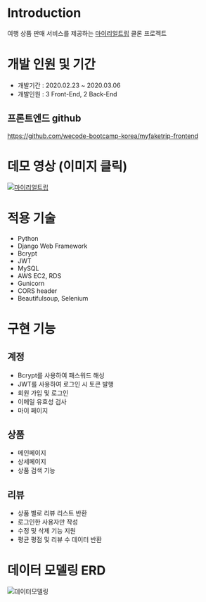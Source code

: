 # Introduction
여행 상품 판매 서비스를 제공하는 [마이리얼트립](https://www.myrealtrip.com/) 클론 프로젝트

# 개발 인원 및 기간
- 개발기간 : 2020.02.23 ~ 2020.03.06
- 개발인원 : 3 Front-End, 2 Back-End

## 프론트엔드 github
https://github.com/wecode-bootcamp-korea/myfaketrip-frontend
<br>

# 데모 영상 (이미지 클릭)
[![마이리얼트립](https://k.kakaocdn.net/dn/t8jNH/btqCyndYMRG/kG3rxJjM6kM8wrwLzu8ZL0/img.png)](https://youtu.be/DQS73OiWkKM)

# 적용 기술
- Python
- Django Web Framework
- Bcrypt
- JWT
- MySQL
- AWS EC2, RDS
- Gunicorn
- CORS header
- Beautifulsoup, Selenium

# 구현 기능
## 계정
- Bcrypt를 사용하여 패스워드 해싱
- JWT를 사용하여 로그인 시 토큰 발행 
- 회원 가입 및 로그인
- 이메일 유효성 검사
- 마이 페이지

## 상품
- 메인페이지
- 상세페이지
- 상품 검색 기능

## 리뷰
- 상품 별로 리뷰 리스트 반환
- 로그인한 사용자만 작성
- 수정 및 삭제 기능 지원
- 평균 평점 및 리뷰 수 데이터 반환

# 데이터 모델링 ERD
![데이터모델링](https://img1.daumcdn.net/thumb/R1280x0/?scode=mtistory2&fname=https%3A%2F%2Fk.kakaocdn.net%2Fdn%2Fl3Dw8%2FbtqCuYzsUvM%2FqnzHvTa8MpM2UcBNmPiITK%2Fimg.png)

